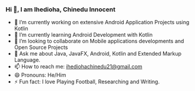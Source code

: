 ### Hi :wave:, I am Ihedioha, Chinedu Innocent

- 🔭 I’m currently working on extensive Android Application Projects using Kotlin
- 🌱 I’m currently learning Android Development with Kotlin
- 👯 I’m looking to collaborate on Mobile applications developments and Open Source Projects 
- 💬 Ask me about Java, JavaFX, Android, Kotlin and Extended Markup Language.
- 📫 How to reach me: ihediohachinedu21@gmail.com
- 😄 Pronouns: He/Him
- ⚡ Fun fact: I love Playing Football, Researching and Writing.

